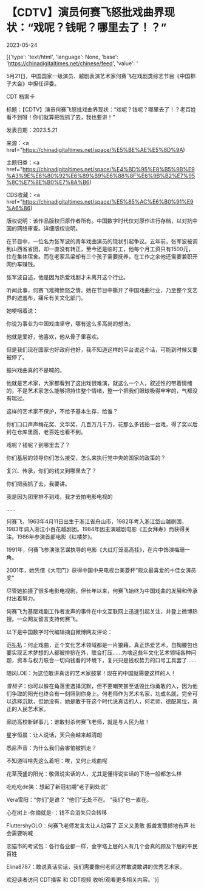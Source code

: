 # 【CDTV】演员何赛飞怒批戏曲界现状：“戏呢？钱呢？哪里去了！？”

2023-05-24

[{'type': 'text/html', 'language': None, 'base': 'https://chinadigitaltimes.net/chinese/feed', 'value': '

5月21日，中国国家一级演员、越剧表演艺术家何赛飞在戏剧类综艺节目《中国梆子大会》中担任评委。



CDT 档案卡

标题：【CDTV】演员何赛飞怒批戏曲界现状：“戏呢？钱呢？哪里去了！？老百姓看不到呀！你们就算把我抓了去，我也要讲！”

发表日期：2023.5.21

来源：<a href="https://chinadigitaltimes.net/space/%E5%BE%AE%E5%8D%9A)

主题归类：<a href="https://chinadigitaltimes.net/space/%E4%BD%95%E8%B5%9B%E9%A3%9E%E6%80%92%E6%89%B9%E6%88%8F%E6%9B%B2%E7%95%8C%E7%8E%B0%E7%8A%B6)

CDS收藏：<a href="https://chinadigitaltimes.net/space/%E5%85%AC%E6%B0%91%E9%A6%86)

版权说明：该作品版权归原作者所有。中国数字时代仅对原作进行存档，以对抗中国的网络审查。详细版权说明。





在节目中，一位名为张军波的青年戏曲演员的现状引起争议。五年前，张军波被调到山西省省团，却一直没有转正，至今还是临时工，他每个月工资只有1500元，住在集体宿舍。而在老家吕梁却有三个孩子需要抚养，在工作之余他还需要兼职开网约车赚钱。

张军波自述，他是因为热爱戏剧才未离开这个行业。

听闻此事，何赛飞难掩愤怒之情。她在节目中撕开了中国戏曲行业，乃至整个文艺界的遮羞布，痛斥有关文化部门。

她哽咽着说：



你说为事业为中国戏曲坚守，哪有这么多高尚的想法。

他就是爱好，他喜欢，他从骨子里喜欢。

但是我们现在国家也好政府也好，我不知道这样的平台说这个话，可能到时候又要被停了。

振兴戏曲真的不是喊的。

他就是艺术家，大家都看到了这出戏很难演，就这么一个人，叙述性的带着情绪的，不是艺术家怎么能够把持住整个情绪，整一个把我们眼球吸得牢牢的，气都没有喘过。

这样的艺术家不保护，不给予基本生存，给谁？

你们口口声声梅花奖、文华奖，几百万几千万，花那么多钱拍一台戏，得了奖以后封在仓库里面，老百姓也看不到。

戏呢？钱呢？到哪里去了？

你们基层的领导你们怎么接受，怎么来执行党中央的国家的政策的？

复兴、传承，你们的钱又到哪里去了？

你们把我抓了去，我要讲。

我是因为团里排不到戏，我才去拍电影电视的

&#8230;&#8230;



何赛飞，1963年4月11日出生于浙江省舟山市，1982年考入浙江岱山越剧团，1983年调入浙江小百花越剧团。1984年因主演越剧电影《五女拜寿》而获得关注。1986年参演首部电影《红楼梦》。

1991年，何赛飞参演张艺谋执导的电影《大红灯笼高高挂》，在片中饰演梅珊一角。

2001年，她凭借《大宅门》获得中国中央电视台美菱杯“观众最喜爱的十佳女演员奖” 

尽管她拍摄了很多电影电视剧，但长年以来，何赛飞始终为中国戏曲的发展和传承付出着努力。

何赛飞为基层戏剧工作者发声的事件在中文互联网上迅速引起关注，并登上微博热搜。一众网友留言支持何赛飞。

以下是中国数字时代编辑摘自微博网友评论：



范払払：何止戏曲，正个文化艺术领域都是一片狼藉，真正热爱艺术，自掏腰包也要实现艺术梦想的人都被排挤在外，联合打压……为啥这些年文化艺术领域各种问题，资本与权力联合一切向钱看的环境下，复兴只是钱权势力的口号工具罢了……

随风LOE：为这位敢讲真话的艺术家鼓掌！现在的中国就需要这样的人！

_雪桃子_：你可以躲在角落里选择沉默，但不要嘲笑甚至诋毁比你勇敢的人，因为他们争取的阳光也终会有一刻照到你身上。何老师作为艺术名家，功成名就，完全可以选择沉默，但她没有，她是敢于在这个时代说真话的人，何老师，德配其位，真正的人民艺术家。

廊坊高校新鲜事儿：谁敢封杀何赛飞老师，就是与人民为敌！

星宇恒晨：让人说话，天只会越来越清朗

悉尼声音：为什么我们会害怕被抓走？

不知道叫啥先这么着吧：唉，又何止戏曲呢

花草茂盛的阳光：敬佩说实话的人，尤其是懂得说实话的下场一般都怎么样

吃吃吃de笑：想起了新冠初期“老子到处说”

Vera雪阳：“你们”是谁？ “他们”无处不在。 “我们”也一直在。

心在树上-你摘就是-：钱不会消失只会转移

FluttershyOLO：何赛飞老师发言太让人动容了 正义又勇敢 振聋发聩掷地有声 社会需要呐喊

恋猫市的考试包：各行各业都一样，金字塔上层的人有几个会真的顾及下层的平民百姓

Elina8787：敢说真话实话，我们需要像何老师这样敢说敢讲的优秀艺术家。



欢迎读者访问 CDT播客 和 CDT视频 收听/观看更多相关内容。'}]